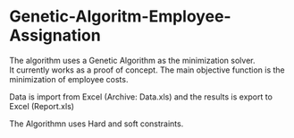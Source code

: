 # Genetic-Algoritm-Employee-Assignation
The algorithm uses a Genetic Algorithm as the minimization solver.  
It currently works as a proof of concept.  The main objective function is the minimization of employee costs.

Data is import from Excel (Archive: Data.xls) and the results is export to Excel (Report.xls)

The Algorithmn uses Hard and soft constraints.
